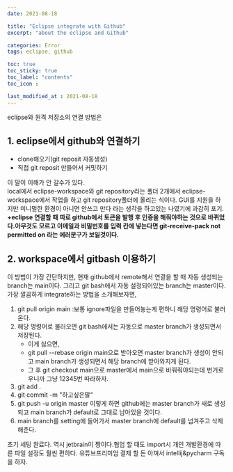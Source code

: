 ```yaml
---
date: 2021-08-18

title: "Eclipse integrate with Github"
excerpt: "about the eclipse and Github"

categories: Error
tags: eclipse, github

toc: true  
toc_sticky: true
toc_label: "contents"
toc_icon : 

last_modified_at : 2021-08-18
---
```


eclipse와 원격 저장소의 연결 방법은

## 1. eclipse에서 github와 연결하기
- clone해오기(git reposit 자동생성)
- 직접 git reposit 만들어서 커밋하기

이 말이 이해가 안 갈수가 있다.  
local에서 eclipse-workspace와 git repository라는 폴더 2개에서 eclipse-workspace에서 작업을 하고 git repository폴더에 올리는 식이다. GUI를 지원을 하지만 미니멀한 환경이 아니면 안쓰고 만다 라는 생각을 하고있는 나였기에 과감히 포기.  
**+eclipse 연결할 때 따로 github에서 토큰을 발행 후 인증을 해줘야하는 것으로 바뀌었다.아무것도 모르고 이메일과 비밀번호를 입력 칸에 넣는다면 git-receive-pack not permitted on 라는 에러문구가 보일것이다.**

## 2. workspace에서 gitbash 이용하기
이 방법이 가장 간단하지만, 현재 github에서 remote해서 연결을 할 때 자동 생성되는 branch는 main이다. 그리고 git bash에서 자동 설정되어있는 branch는 master이다.
가장 깔끔하게 integrate하는 방법을 소개해보자면,  
1. git pull origin main :보통 ignore파일을 만들어놓는게 편하니 해당 명령어로 불러온다.
2. 해당 명령어로 불러오면 git bash에서는 자동으로 master branch가 생성되면서 저장된다.
    -  이게 싫으면, 
    -  git pull --rebase origin main으로 받아오면 master branch가 생성이 안되고 main branch가 생성되면서 해당 branch에 받아와지게 된다. 
    -  그 후 git checkout main으로 master에서 main으로 바꿔줘야되는데 번거로우니까 그냥 12345번 따라하자.
3. git add .
4. git commit -m "하고싶은말"
5. git push -u origin master
이렇게 하면 github에는 master branch가 새로 생성되고 main branch가 default로 그대로 남아있을 것이다.
6. main branch를 setting에 들어가서 master branch에 default를 넘겨주고 삭제해준다.

초기 세팅 완료다.
역시 jetbrain이 짱이다.협업 할 때도 import시 개인 개발환경에 따른 파일 설정도 훨씬 편하다. 유튜브프리미엄 결제 할 돈 아껴서 intellij&pycharm 구독을 하자.